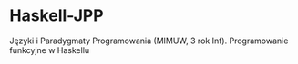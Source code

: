 # Haskell-JPP
Języki i Paradygmaty Programowania (MIMUW, 3 rok Inf).
Programowanie funkcyjne w Haskellu
